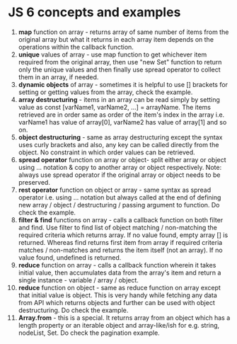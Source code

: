 # JS 6 concepts and examples

1. **map** function on array - returns array of same number of items from the original array but what it returns in each array item depends on the operations within the callback function.
2. **unique** values of array - use map function to get whichever item required from the original array, then use "new Set" function to return only the unique values and then finally use spread operator to collect them in an array, if needed.
3. **dynamic objects** of array - sometimes it is helpful to use [] brackets for setting or getting values from the array, check the example.
4. **array destructuring** - items in an array can be read simply by setting value as const [varName1, varName2, ...] = arrayName. The items retrieved are in order same as order of the item's index in the array i.e. varName1 has value of array[0], varName2 has value of array[1] and so on.
5. **object destructuring** - same as array destructuring except the syntax uses curly brackets and also, any key can be called directly from the object. No constraint in which order values can be retrieved.
6. **spread operator** function on array or object- split either array or object using ... notation & copy to another array or object respectively. Note: always use spread operator if the original array or object needs to be preserved.
7. **rest operator** function on object or array - same syntax as spread operator i.e. using ... notation but always called at the end of defining new array / object / destructuring / passing argument to function. Do check the example.
8. **filter & find** functions on array - calls a callback function on both filter and find. Use filter to find list of object matching / non-matching the required criteria which returns array. If no value found, empty array [] is returned. Whereas find returns first item from array if required criteria matches / non-matches and returns the item itself (not an array). If no value found, undefined is returned.
9. **reduce** function on array - calls a callback function wherein it takes initial value, then accumulates data from the array's item and return a single instance - variable / array / object.
10. **reduce** function on object - same as reduce function on array except that initial value is object. This is very handy while fetching any data from API which returns objects and further can be used with object destructuring. Do check the example.
11. **Array.from** - this is a special. It returns array from an object which has a length property or an iterable object and array-like/ish for e.g. string, nodeList, Set. Do check the pagination example. 

